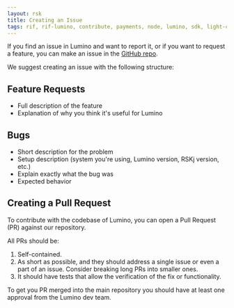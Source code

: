 ```yaml
---
layout: rsk
title: Creating an Issue
tags: rif, rif-lumino, contribute, payments, node, lumino, sdk, light-client, libraries, DID, infrastructure, mobile, protocols, mvp, design, rbtc, defi, decentralized, quick-start, guides, tutorial, networks, dapps, tools, rsk, ethereum, smart-contracts, install, get-started, how-to, mainnet, testnet, contracts, wallets, web3, crypto
---
```


If you find an issue in Lumino and want to report it, or if you want to request a feature, you can make an issue in the [GitHub repo](https://github.com/rsksmart/lumino). 

We suggest creating an issue with the following structure:

## Feature Requests

- Full description of the feature
- Explanation of why you think it's useful for Lumino

## Bugs

- Short description for the problem
- Setup description (system you're using, Lumino version, RSKj version, etc.)
- Explain exactly what the bug was
- Expected behavior

## Creating a Pull Request

To contribute with the codebase of Lumino, you can open a Pull Request (PR) against our repository.

All PRs should be:

1. Self-contained.
2. As short as possible, and they should address a single issue or even a part of an issue. Consider breaking long PRs into smaller ones.
3. It should have tests that allow the verification of the fix or functionality.

To get you PR merged into the main repository you should have at least one approval from the Lumino dev team.
